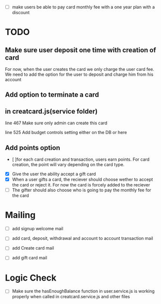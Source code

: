 - [ ] make users be able to pay card monthly fee with a one year plan with a discount

# TODO
## Make sure user deposit one time with creation of card
For now, when the user creates the card we only charge the user card fee. We need to add the option for the user to deposit and charge him from his account

## Add option to terminate a card

## in creatcard.js(service folder)
line 467
Make sure only admin can create this card

line 525
Add budget controls setting
either on the DB or here


## Add points option 
- [ ]for each card creation and transaction, users earn points. For card creation, the point will vary depending on the card type. 

- [x] Give the user the ability accept a gift card 
- [x] When a user gifts a card, the reciever should choose wether to accept the card or reject it. For now the card is forcely added to the reciever 
- [ ] The gifter should also choose who is going to pay the monthly fee for the card 

# Mailing
- [ ] add signup welcome mail
- [ ] add card, deposit, withdrawal and account to account transaction mail
- [ ] add Create card mail
- [ ] add gift card mail




# Logic Check
- [ ] Make sure the hasEnoughBalance function in user.service.js is working properly when called in creatcard.service.js and other files